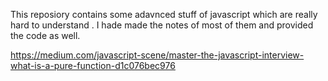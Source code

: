 This reposiory contains some adavnced stuff of javascript which are really hard to understand . 
I hade made the notes of most of them and provided the code as well.


https://medium.com/javascript-scene/master-the-javascript-interview-what-is-a-pure-function-d1c076bec976

